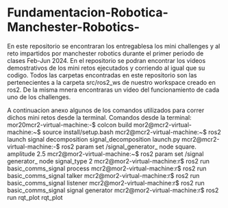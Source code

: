 # Fundamentacion-Robotica-Manchester-Robotics-
En este repositorio se encontraran los entregablesa los mini challenges y al reto impartidos por manchester robotics durante el primer periodo de clases Feb-Jun 2024.
En el repositorio se podran encontrar los videos demostrativos de los mini retos ejecutados y corriendo al igual que su codigo.
Todos las carpetas encontradas en este repositorio son las pertenecientes a la carpeta src/ros2_ws de nuestro workspace creado en ros2. De la misma mnera encontraras un video del funcionamiento de cada uno de los challenges. 

A continuacion anexo algunos de los comandos utilizados para correr dichos mini retos desde la terminal.
Comandos desde la terminal:
mor20mcr2-virtual-machine:-$ colcon build
mor2@mcr2-virtual-machine:~$ source install/setup.bash
mcr2@mcr2-virtual-machine:~$ ros2 launch signal decomposition signal_decomposition launch.py
mcr2@mcr2-virtual-machine:-$ ros2 param set /signal_generator_ node square. amplitude 2.5
mcr2@mor2-virtual-machine:~$ ros2 param set /signal generator_ node signal_type 2
mcr2@mor2-virtual-machine:r$ ros2 run basic_comms_signal process
mcr2@mor2-virtual-machine:r$ ros2 run basic_comms_signal talker
mcr2@mor2-virtual-machine:r$ ros2 run basic_comms_signal listener
mcr2@mor2-virtual-machine:r$ ros2 run basic_comms_signal signal generator
mcr2@mor2-virtual-machine:r$ ros2 run rqt_plot rqt_plot
